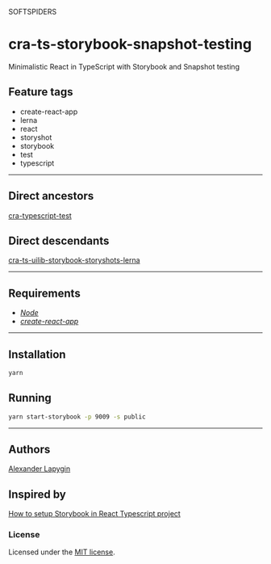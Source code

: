 SOFTSPIDERS
# cra-ts-storybook-snapshot-testing

Minimalistic React in TypeScript with Storybook and Snapshot testing

## Feature tags

- create-react-app
- lerna
- react
- storyshot
- storybook
- test
- typescript

---

## Direct ancestors

[cra-typescript-test](https://github.com/softspider/cra-typescript-test)

## Direct descendants

[cra-ts-uilib-storybook-storyshots-lerna](https://github.com/softspider/cra-ts-uilib-storybook-storyshots-lerna)

---

## Requirements

* [*Node*](https://nodejs.org/en/download/package-manager/)
* [*create-react-app*](https://facebook.github.io/create-react-app/)

---

## Installation

```sh
yarn
```

## Running

```sh
yarn start-storybook -p 9009 -s public
```

---

## Authors

[Alexander Lapygin](https://github.com/AlexanderLapygin)

## Inspired by

[How to setup Storybook in React Typescript project](https://medium.com/@pongsatt/how-to-setup-storybook-in-react-typescript-project-ad2516515919)

### License

Licensed under the [MIT license](./LICENSE). 

